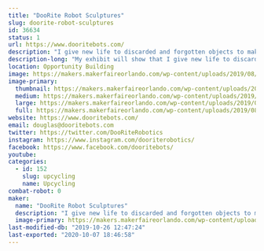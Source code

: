 ```yaml
---
title: "DooRite Robot Sculptures"
slug: doorite-robot-sculptures
id: 36634
status: 1
url: https://www.dooritebots.com/
description: "I give new life to discarded and forgotten objects to make 2-foot tall sculptures that resemble a robot, each with their  own personality. "
description-long: "My exhibit will show that I give new life to discarded or forgotten objects. My sculptures average two-feet in height and have a humanoid likeness or that of a robot.  The exhibit will display my creations and visitors will be able to identify many household items found in my sculptures."
location: Opportunity Building
image: https://makers.makerfaireorlando.com/wp-content/uploads/2019/08/IMG_0040-768x1024.jpg
image-primary:
  thumbnail: https://makers.makerfaireorlando.com/wp-content/uploads/2019/08/IMG_0040-150x150.jpg
  medium: https://makers.makerfaireorlando.com/wp-content/uploads/2019/08/IMG_0040-225x300.jpg
  large: https://makers.makerfaireorlando.com/wp-content/uploads/2019/08/IMG_0040-768x1024.jpg
  full: https://makers.makerfaireorlando.com/wp-content/uploads/2019/08/IMG_0040.jpg
website: https://www.dooritebots.com/
email: douglas@dooritebots.com
twitter: https://twitter.com/DooRiteRobotics
instagram: https://www.instagram.com/dooriterobotics/
facebook: https://www.facebook.com/dooritebots/
youtube: 
categories:
  - id: 152
    slug: upcycling
    name: Upcycling
combat-robot: 0
maker:
  name: "DooRite Robot Sculptures"
  description: "I give new life to discarded and forgotten objects to make 2-foot tall sculptures that resemble a robot, each with their  own personality. "
  image-primary: https://makers.makerfaireorlando.com/wp-content/uploads/2019/08/IMG_0018-1-768x1024.jpg
last-modified-db: "2019-10-26 12:47:24"
last-exported: "2020-10-07 18:46:58"
---
```

